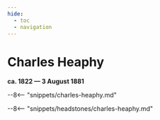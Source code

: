 ```yaml
---
hide:
  - toc
  - navigation
---
```


# Charles Heaphy

**ca. 1822 — 3 August 1881**

--8<-- "snippets/charles-heaphy.md"

--8<-- "snippets/headstones/charles-heaphy.md"
